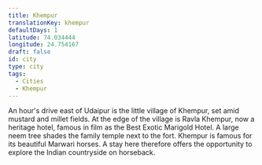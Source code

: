 ```yaml
---
title: Khempur
translationKey: khempur
defaultDays: 1
latitude: 74.034444
longitude: 24.754167
draft: false
id: city
type: city
tags:
  - Cities
  - Khempur
---
```

An hour's drive east of Udaipur is the little village of Khempur, set amid mustard and millet fields. At the edge of the village is Ravla Khempur, now a heritage hotel, famous in film as the Best Exotic Marigold Hotel. A large neem tree shades the family temple next to the fort. Khempur is famous for its beautiful Marwari horses. A stay here therefore offers the opportunity to explore the Indian countryside on horseback.